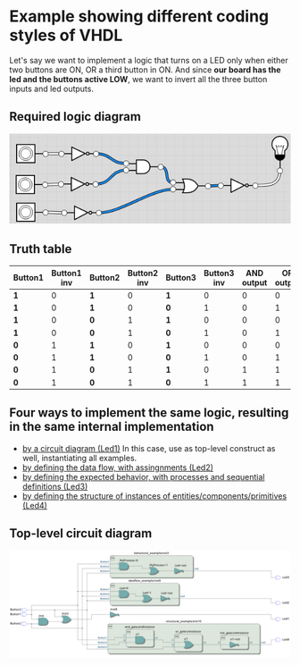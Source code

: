 # Example showing different coding styles of VHDL 
Let's say we want to implement a logic that turns on a LED only when either two buttons are ON, OR a third button in ON.
And since **our board has the led and the buttons active LOW**, we want to invert all the three button inputs and led outputs.
## Required logic diagram
![Required logic diagram](doc/required_logic_diagram.png)
## Truth table
| **Button1** | Button1 inv | **Button2** | Button2 inv | **Button3** | Button3 inv | AND output | OR output | **Final OUTPUT** |
|-------------|-------------|-------------|-------------|-------------|-------------|------------|-----------|------------------|
| **1**       | 0           | **1**       | 0           | **1**       | 0           | 0          | 0         | 1             |
| **1**       | 0           | **1**       | 0           | **0**       | 1           | 0          | 1         | 0             |
| **1**       | 0           | **0**       | 1           | **1**       | 0           | 0          | 0         | 1             |
| **1**       | 0           | **0**       | 1           | **0**       | 1           | 0          | 1         | 0             |
| **0**       | 1           | **1**       | 0           | **1**       | 0           | 0          | 0         | 1             |
| **0**       | 1           | **1**       | 0           | **0**       | 1           | 0          | 1         | 0             |
| **0**       | 1           | **0**       | 1           | **1**       | 0           | 1          | 1         | 0             |
| **0**       | 1           | **0**       | 1           | **0**       | 1           | 1          | 1         | 0             |
## Four ways to implement the same logic, resulting in the same internal implementation
 * [by a circuit diagram (Led1)](diagram_example.bdf) In this case, use as top-level construct as well, instantiating all examples.
 * [by defining the data flow, with assingnments (Led2)](dataflow_example.vhd)
 * [by defining the expected behavior, with processes and sequential definitions (Led3)](behavioral_example.vhd)
 * [by defining the structure of instances of entities/components/primitives (Led4)](structural_example.vhd)
## Top-level circuit diagram
![RTL viewer](doc/RTL_viewer.png)
